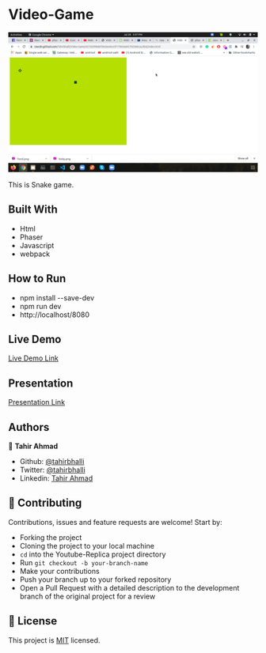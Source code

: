 # Video-Game
![image](./screenshot.png)

This is Snake game.
## Built With

- Html
- Phaser
- Javascript
- webpack

## How to Run
- npm install --save-dev
- npm run dev
- http://localhost/8080

## Live Demo

[Live Demo Link](https://rawcdn.githack.com/Tahirbhalli/Video-Game/fa443f0366b6ed75e01389cc93d2e17c54286307/dist/index.html)

## Presentation
[Presentation Link](https://www.loom.com/share/b4be3c8e42b44255bfffb1057a65cb00)

## Authors

👤 **Tahir Ahmad**

- Github: [@tahirbhalli](https://github.com/tahirbhalli/)
- Twitter: [@tahirbhalli](https://twitter.com/tahirbhalli)
- Linkedin: [Tahir Ahmad](https://www.linkedin.com/in/tahirahmad16/)

## 🤝 Contributing

Contributions, issues and feature requests are welcome! Start by:
* Forking the project
* Cloning the project to your local machine
* `cd` into the Youtube-Replica project directory
* Run `git checkout -b your-branch-name`
* Make your contributions
* Push your branch up to your forked repository
* Open a Pull Request with a detailed description to the development branch of the original project for a review

## 📝 License

This project is [MIT](https://opensource.org/licenses/MIT) licensed.